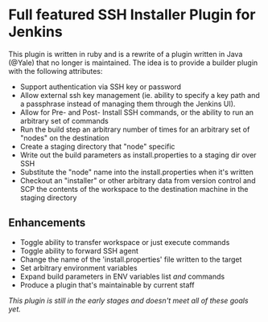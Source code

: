 # Full featured SSH Installer Plugin for Jenkins

This plugin is written in ruby and is a rewrite of a plugin written in Java (@Yale) that no longer
is maintained.  The idea is to provide a builder plugin with the following attributes:

* Support authentication via SSH key or password
* Allow external ssh key management (ie. ability to specify a key path and a passphrase 
  instead of managing them through the Jenkins UI).
* Allow for Pre- and Post- Install SSH commands, or the ability to run an arbitrary set of commands
* Run the build step an arbitrary number of times for an arbitrary set of "nodes" on the destination
* Create a staging directory that "node" specific
* Write out the build parameters as install.properties to a staging dir over SSH
* Substitute the "node" name into the install.properties when it's written
* Checkout an "installer" or other arbitrary data from version control and SCP the contents 
  of the workspace to the destination machine in the staging directory

## Enhancements
* Toggle ability to transfer workspace or just execute commands  
* Toggle ability to forward SSH agent  
* Change the name of the 'install.properties' file written to the target  
* Set arbitrary environment variables 
* Expand build parameters in ENV variables list _and_ commands
* Produce a plugin that's maintainable by current staff   

*This plugin is still in the early stages and doesn't meet all of these goals yet.*